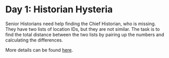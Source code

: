 # Day 1: Historian Hysteria

Senior Historians need help finding the Chief Historian, who is missing. They have two lists of location IDs, but they are not similar. The task is to find the total distance between the two lists by pairing up the numbers and calculating the differences.

More details can be found [here](https://adventofcode.com/2024/day/1).
